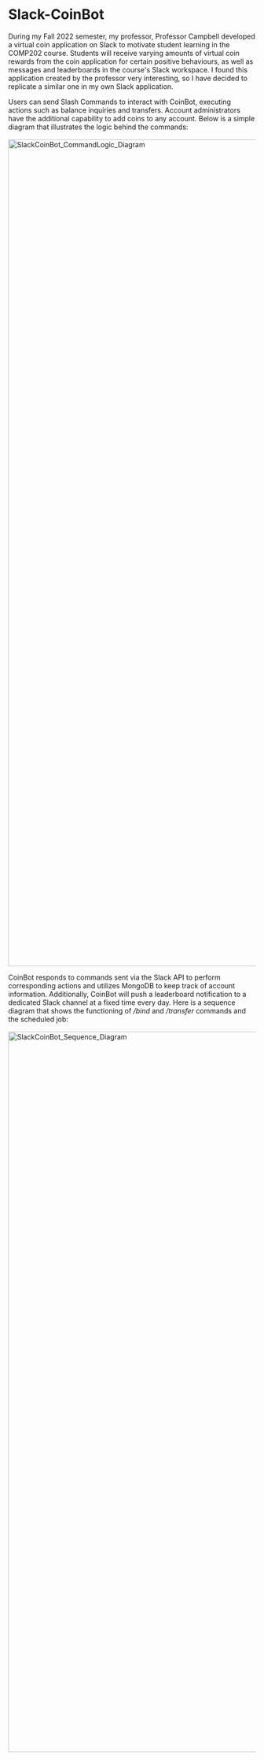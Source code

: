 # Slack-CoinBot

During my Fall 2022 semester, my professor, Professor Campbell developed a virtual coin application on Slack to motivate student learning in the COMP202 course. Students will receive varying amounts of virtual coin rewards from the coin application for certain positive behaviours, as well as messages and leaderboards in the course's Slack workspace. I found this application created by the professor very interesting, so I have decided to replicate a similar one in my own Slack application.

Users can send Slash Commands to interact with CoinBot, executing actions such as balance inquiries and transfers. Account administrators have the additional capability to add coins to any account. Below is a simple diagram that illustrates the logic behind the commands:<br><br>
<img width="1680" alt="SlackCoinBot_CommandLogic_Diagram" src="https://github.com/EvaLin2951/slack-coinbot/assets/132865370/48322fc7-3173-4d58-80a3-b160ad924d94"><br>

CoinBot responds to commands sent via the Slack API to perform corresponding actions and utilizes MongoDB to keep track of account information. Additionally, CoinBot will push a leaderboard notification to a dedicated Slack channel at a fixed time every day. Here is a sequence diagram that shows the functioning of _/bind_ and _/transfer_ commands and the scheduled job:<br><br>
<img width="1464" alt="SlackCoinBot_Sequence_Diagram" src="https://github.com/EvaLin2951/slack-coinbot/assets/132865370/b553aebd-5258-4d59-ae1b-b0e57152a88c"><br>
